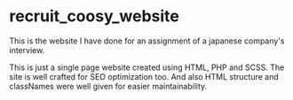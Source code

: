 # recruit_coosy_website

This is the website I have done for an assignment of a japanese company's interview.

This is just a single page website created using HTML, PHP and SCSS.
The site is well crafted for SEO optimization too.
And also HTML structure and classNames were well given for easier maintainability. 
